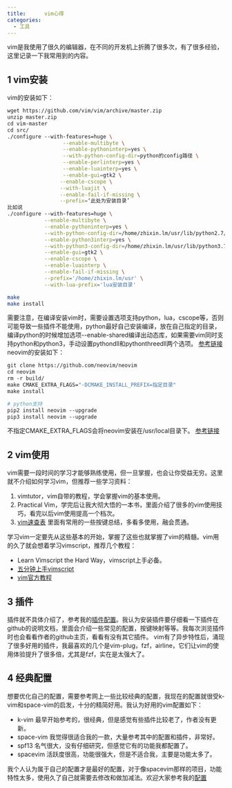 ```yaml
---
title:      vim心得
categories:
  - 工具
---
```


vim是我使用了很久的编辑器，在不同的开发机上折腾了很多次，有了很多经验，这里记录一下我常用到的内容。

## 1 vim安装

vim的安装如下：

```bash
wget https://github.com/vim/vim/archive/master.zip
unzip master.zip
cd vim-master
cd src/
./configure --with-features=huge \
                  --enable-multibyte \
                  --enable-pythoninterp=yes \
                  --with-python-config-dir=python的config路径 \
                  --enable-perlinterp=yes \
                  --enable-luainterp=yes \
                  --enable-gui=gtk2 \
                 --enable-cscope \
                 --with-luajit \
                 --enable-fail-if-missing \
                 --prefix=‘此处为安装目录’
比如说
./configure --with-features=huge \
            --enable-multibyte \
            --enable-pythoninterp=yes \
            --with-python-config-dir=/home/zhixin.lm/usr/lib/python2.7/config/  \
            --enable-python3interp=yes \
            --with-python3-config-dir=/home/zhixin.lm/usr/lib/python3.7/config-3.7m-x86_64-linu-gnu/ \
            --enable-gui=gtk2 \
            --enable-cscope \
            --enable-luainterp \
            --enable-fail-if-missing \
            --prefix='/home/zhixin.lm/usr' \
            --with-lua-prefix='lua安装目录'

make
make install

```

需要注意，在编译安装vim时，需要设置选项支持python，lua，cscope等，否则可能导致一些插件不能使用，python最好自己安装编译，放在自己指定的目录，编译python的时候增加选项--enable-shared编译出动态库，如果需要vim同时支持python和python3，手动设置pythondll和pythonthreedll两个选项。
[参考链接](https://github.com/Valloric/YouCompleteMe/wiki/Building-Vim-from-source)
neovim的安装如下：

```bash
git clone https://github.com/neovim/neovim
cd neovim
rm -r build/
make CMAKE_EXTRA_FLAGS="-DCMAKE_INSTALL_PREFIX=指定目录"
make install

# python支持
pip2 install neovim --upgrade
pip3 install neovim --upgrade
```

不指定CMAKE_EXTRA_FLAGS会将neovim安装在/usr/local目录下。
[参考链接](https://github.com/neovim/neovim/wiki/Installing-Neovim)

## 2 vim使用

vim需要一段时间的学习才能够熟练使用，但一旦掌握，也会让你受益无穷。这里就不介绍如何学习vim，但推荐一些学习资料：

1. vimtutor，vim自带的教程，学会掌握vim的基本使用。
2. Practical Vim，学完后让我大彻大悟的一本书，里面介绍了很多的vim使用技巧，看完以后vim使用提高一个档次。
3. [vim速查表](https://github.com/skywind3000/awesome-cheatsheets/blob/master/editors/vim.txt) 里面有常用的一些按键总结，多看多使用，融会贯通。

学习vim一定要先从这些基本的开始，掌握了这些也就掌握了vim的精髓。vim用的久了就会想着学习vimscript，推荐几个教程：

- Learn Vimscript the Hard Way，vimscript上手必备。
- [五分钟上手vimscript](http://andrewscala.com/vimscript/)
- [vim官方教程](https://neovim.io/doc/user/usr_41.html)

## 3 插件

插件就不具体介绍了，参考我的[插件配置](https://github.com/lemon0910/lemon-neovim/blob/master/vimrc.bundles)。我认为安装插件要仔细看一下插件在github的说明文档，里面会介绍一些常见的配置，按键映射等等。我每次浏览插件时也会看看作者的github主页，看看有没有其它插件。
vim有了异步特性后，涌现了很多好用的插件，我最喜欢的几个是vim-plug，fzf，airline，它们让vim的使用体验提升了很多倍，尤其是fzf，实在是太强大了。

## 4 经典配置

想要优化自己的配置，需要参考网上一些比较经典的配置，我现在的配置就很受k-vim和space-vim的启发，十分的精简好用。我认为好用的vim配置如下：

- k-vim 最早开始参考的，很经典，但是感觉有些插件比较老了，作者没有更新。
- space-vim 我觉得很适合我的一款，大量参考其中的配置和插件，非常好。
- spf13 名气很大，没有仔细研究，但感觉它有的功能我都配置了。
- spacevim 活跃度很高，功能很强大，但是不适合我，主要是功能太多了。

我个人认为属于自己的配置才是最好的配置，对于像spacevim那样的项目，功能特性太多，使用久了自己就需要去修改和做加减法。欢迎大家参考我的[配置](https://github.com/lemon0910/lemon-neovim)

